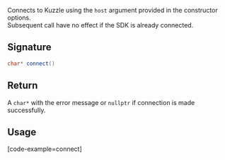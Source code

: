 Connects to Kuzzle using the `host` argument provided in the constructor options.  
Subsequent call have no effect if the SDK is already connected.  

## Signature

```cpp
char* connect()
```

## Return

A `char*` with the error message or `nullptr` if connection is made successfully.

## Usage

[code-example=connect]
